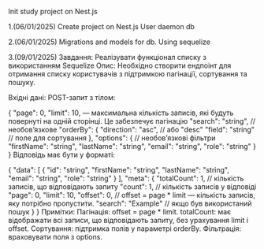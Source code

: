 Init study project on Nest.js

1.(06/01/2025) Create project on Nest.js
User daemon
db

2.(06/01/2025) Migrations and models for db. Using sequelize

3.(09/01/2025) Завдання: Реалізувати функціонал списку з використанням Sequelize
Опис:
Необхідно створити ендпоінт для отримання списку користувачів з підтримкою пагінації, сортування та пошуку.

Вхідні дані:
POST-запит з тілом:

{
"page": 0,
"limit": 10,  — максимальна кількість записів, які будуть повернуті на одній сторінці. Це забезпечує пагінацію
"search": "string", // необов’язкове
"orderBy": {
"direction": "asc", // або "desc"
"field": "string" // поле для сортування
},
"options": { // необов’язкові фільтри
"firstName": "string",
"lastName": "string",
"email": "string",
"role": "string"
}
}
Відповідь має бути у форматі:


{
"data": [
{
"id": "string",
"firstName": "string",
"lastName": "string",
"email": "string",
"role": "string"
}
],
"meta": {
"totalCount": 1, // кількість записів, що відповідають запиту
"count": 1, // кількість записів у відповіді
"page": 0,
"limit": 10,
"offset": 0, // offset = page * limit  — кількість записів, яку потрібно пропустити.
"search": "Example" // якщо був використаний пошук
}
}
Примітки:
Пагінація: offset = page * limit.
totalCount: має відображати всі записи, що відповідають запиту, без урахування limit і offset.
Сортування: підтримка полів у параметрі orderBy.
Фільтрація: враховувати поля з options.